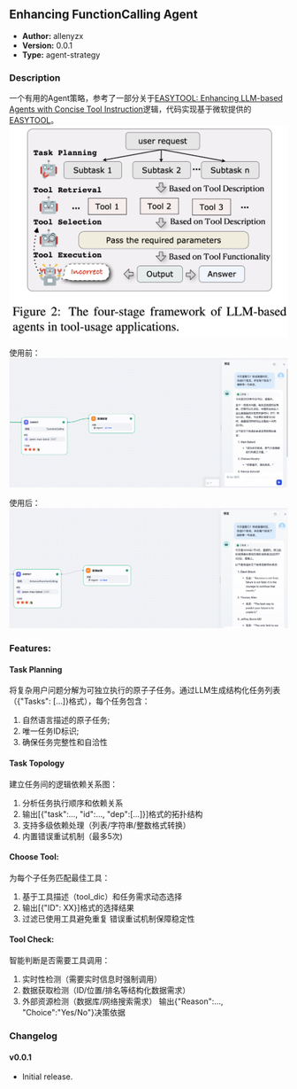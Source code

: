 ## Enhancing FunctionCalling Agent

- **Author:** allenyzx
- **Version:** 0.0.1
- **Type:** agent-strategy

### Description
一个有用的Agent策略，参考了一部分关于[EASYTOOL: Enhancing LLM-based Agents with Concise Tool Instruction](https://arxiv.org/pdf/2401.06201)逻辑，代码实现基于微软提供的[EASYTOOL](https://github.com/microsoft/JARVIS/tree/main/easytool)。
![The four-stage framework of LLM-based agents in tool-usage applications.](https://github.com/GraySilver/enhancing_function_agent/blob/main/_assets/1.jpg)


使用前：
![](https://github.com/GraySilver/enhancing_function_agent/blob/main/_assets/use_before.jpg)


使用后：
![](https://github.com/GraySilver/enhancing_function_agent/blob/main/_assets/use_after1.jpg)


### Features:
#### Task Planning
将复杂用户问题分解为可独立执行的原子子任务。通过LLM生成结构化任务列表（{"Tasks": [...]}格式），每个任务包含： 
1. 自然语言描述的原子任务;
2. 唯一任务ID标识;
3. 确保任务完整性和自洽性

#### Task Topology
建立任务间的逻辑依赖关系图：
1. 分析任务执行顺序和依赖关系
2. 输出[{"task":..., "id":..., "dep":[...]}]格式的拓扑结构
3. 支持多级依赖处理（列表/字符串/整数格式转换）
4. 内置错误重试机制（最多5次)

#### Choose Tool:
为每个子任务匹配最佳工具：
1. 基于工具描述（tool_dic）和任务需求动态选择
2. 输出[{"ID": XX}]格式的选择结果
3. 过滤已使用工具避免重复
错误重试机制保障稳定性

#### Tool Check:
智能判断是否需要工具调用：
1. 实时性检测（需要实时信息时强制调用）
2. 数据获取检测（ID/位置/排名等结构化数据需求）
3. 外部资源检测（数据库/网络搜索需求）
输出{"Reason":..., "Choice":"Yes/No"}决策依据

### Changelog
#### v0.0.1
- Initial release.

